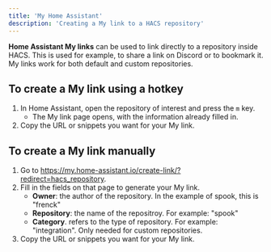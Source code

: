 ```yaml
---
title: 'My Home Assistant'
description: 'Creating a My link to a HACS repository'
---
```


**Home Assistant My links** can be used to link directly to a repository inside HACS. This is used for example, to share a link on Discord or to bookmark it. My links work for both default and custom repositories.

## To create a My link using a hotkey

1. In Home Assistant, open the repository of interest and press the `m` key.
      - The My link page opens, with the information already filled in. 
2. Copy the URL or snippets you want for your My link.

## To create a My link manually

1. Go to https://my.home-assistant.io/create-link/?redirect=hacs_repository.
2. Fill in the fields on that page to generate your My link.
   - **Owner**: the author of the repository. In the example of spook, this is "frenck"
   - **Repository**: the name of the repositroy. For example: "spook"
   - **Category**. refers to the type of repository. For example: "integration". Only needed for custom repositories.
3. Copy the URL or snippets you want for your My link.
